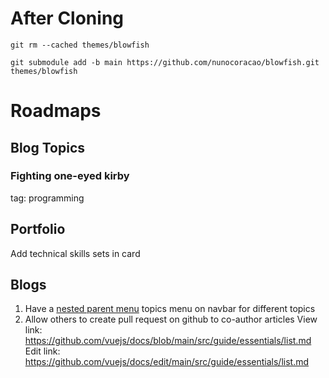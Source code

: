 # After Cloning
`git rm --cached themes/blowfish`

`git submodule add -b main https://github.com/nunocoracao/blowfish.git themes/blowfish`

# Roadmaps
## Blog Topics
### Fighting one-eyed kirby
tag: programming

## Portfolio
Add technical skills sets in card

## Blogs
1. Have a [nested parent
   menu](https://blowfish.page/docs/getting-started/#nested-menus) topics menu
   on navbar for different topics
2. Allow others to create pull request on github to co-author articles
View link: https://github.com/vuejs/docs/blob/main/src/guide/essentials/list.md
Edit link: https://github.com/vuejs/docs/edit/main/src/guide/essentials/list.md
